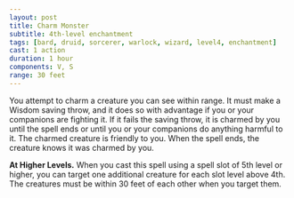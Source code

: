 ```yaml
---
layout: post
title: Charm Monster
subtitle: 4th-level enchantment
tags: [bard, druid, sorcerer, warlock, wizard, level4, enchantment]
cast: 1 action
duration: 1 hour
components: V, S
range: 30 feet
---
```

You attempt to charm a creature you can see within range. It must make a Wisdom saving throw, and it does so with advantage if you or your companions are fighting it. If it fails the saving throw, it is charmed by you until the spell ends or until you or your companions do anything harmful to it. The charmed creature is friendly to you. When the spell ends, the creature knows it was charmed by you.

**At Higher Levels.** When you cast this spell using a spell slot of 5th level or higher, you can target one additional creature for each slot level above 4th. The creatures must be within 30 feet of each other when you target them.